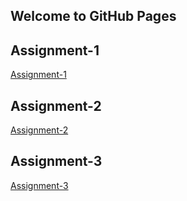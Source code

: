 ## Welcome to GitHub Pages

## Assignment-1
[Assignment-1](https://pjournal.github.io/boun01-tumaykir/Assignment-1.html) 


## Assignment-2
[Assignment-2](https://pjournal.github.io/boun01-tumaykir/Assignment2.html) 

## Assignment-3
[Assignment-3](https://pjournal.github.io/boun01-tumaykir/Assignment3.html) 

